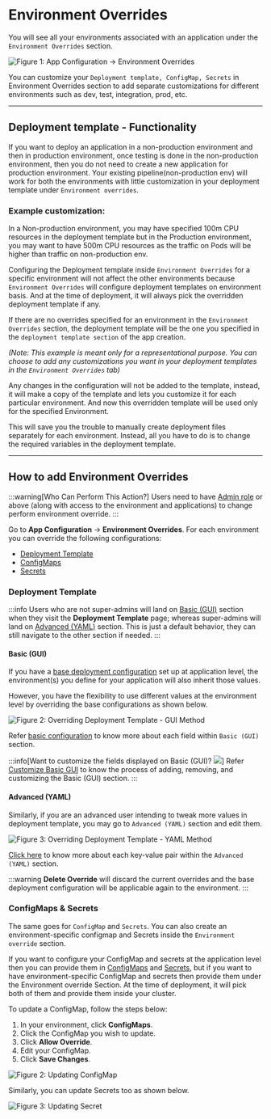 # Environment Overrides

You will see all your environments associated with an application under the `Environment Overrides` section.

![Figure 1: App Configuration → Environment Overrides](https://devtron-public-asset.s3.us-east-2.amazonaws.com/images/creating-application/environment-overrides/environment-override-v2.jpg)


You can customize your `Deployment template, ConfigMap, Secrets` in Environment Overrides section to add separate customizations for different environments such as dev, test, integration, prod, etc.

---

## Deployment template - Functionality

If you want to deploy an application in a non-production environment and then in production environment, once testing is done in the non-production environment, then you do not need to create a new application for production environment. Your existing pipeline\(non-production env\) will work for both the environments with little customization in your deployment template under `Environment overrides`.

### Example customization:

In a Non-production environment, you may have specified 100m CPU resources in the deployment template but in the Production environment, you may want to have 500m CPU resources as the traffic on Pods will be higher than traffic on non-production env.

Configuring the Deployment template inside `Environment Overrides` for a specific environment will not affect the other environments because `Environment Overrides` will configure deployment templates on environment basis. And at the time of deployment, it will always pick the overridden deployment template if any.

If there are no overrides specified for an environment in the `Environment Overrides` section, the deployment template will be the one you specified in the `deployment template section` of the app creation.

*(Note: This example is meant only for a representational purpose. You can choose to add any customizations you want in your deployment templates in the `Environment Overrides` tab)*

Any changes in the configuration will not be added to the template, instead, it will make a copy of the template and lets you customize it for each particular environment. And now this overridden template will be used only for the specified Environment.

This will save you the trouble to manually create deployment files separately for each environment. Instead, all you have to do is to change the required variables in the deployment template.

---

## How to add Environment Overrides

:::warning[Who Can Perform This Action?]
Users need to have [Admin role](../global-configurations/authorization/user-access.md#devtron-apps-permissions) or above (along with access to the environment and applications) to change perform environment override.
:::

Go to **App Configuration** → **Environment Overrides**. For each environment you can override the following configurations:
* [Deployment Template](#deployment-template)
* [ConfigMaps](#configmaps--secrets)
* [Secrets](#configmaps--secrets)

### Deployment Template

:::info
Users who are not super-admins will land on [Basic (GUI)](#basic-gui) section when they visit the **Deployment Template** page; whereas super-admins will land on [Advanced (YAML)](#advanced-yaml) section. This is just a default behavior, they can still navigate to the other section if needed.
:::

#### Basic (GUI)

If you have a [base deployment configuration](../creating-application/deployment-template/deployment.md#2.-basic-configuration) set up at application level, the environment(s) you define for your application will also inherit those values.

However, you have the flexibility to use different values at the environment level by overriding the base configurations as shown below.

![Figure 2: Overriding Deployment Template - GUI Method](https://devtron-public-asset.s3.us-east-2.amazonaws.com/images/creating-application/environment-overrides/base-config-override.gif)

Refer [basic configuration](../creating-application/deployment-template/deployment.md#2.-basic-configuration) to know more about each field within `Basic (GUI)` section.

:::info[Want to customize the fields displayed on Basic (GUI)? [![](https://devtron-public-asset.s3.us-east-2.amazonaws.com/images/elements/EnterpriseTag.svg)](https://devtron.ai/pricing)]
Refer [Customize Basic GUI](../creating-application/deployment-template.md#customize-basic-gui) to know the process of adding, removing, and customizing the Basic (GUI) section.
:::

#### Advanced (YAML)

Similarly, if you are an advanced user intending to tweak more values in deployment template, you may go to `Advanced (YAML)` section and edit them.

![Figure 3: Overriding Deployment Template - YAML Method](https://devtron-public-asset.s3.us-east-2.amazonaws.com/images/creating-application/environment-overrides/yaml-override.jpg)

[Click here](../creating-application/deployment-template/deployment.md#3-advanced-yaml) to know more about each key-value pair within the `Advanced (YAML)` section.

:::warning
**Delete Override** will discard the current overrides and the base deployment configuration will be applicable again to the environment.
:::

### ConfigMaps & Secrets

The same goes for `ConfigMap` and `Secrets`. You can also create an environment-specific configmap and Secrets inside the `Environment override` section.

If you want to configure your ConfigMap and secrets at the application level then you can provide them in [ConfigMaps](config-maps.md) and [Secrets](secrets.md), but if you want to have environment-specific ConfigMap and secrets then provide them under the Environment override Section. At the time of deployment, it will pick both of them and provide them inside your cluster.

To update a ConfigMap, follow the steps below:
1. In your environment, click **ConfigMaps**.
2. Click the ConfigMap you wish to update.
3. Click **Allow Override**.
4. Edit your ConfigMap.
5. Click **Save Changes**.

![Figure 2: Updating ConfigMap](https://devtron-public-asset.s3.us-east-2.amazonaws.com/images/creating-application/environment-overrides/update-configmap.gif)

Similarly, you can update Secrets too as shown below.

![Figure 3: Updating Secret](https://devtron-public-asset.s3.us-east-2.amazonaws.com/images/creating-application/environment-overrides/update-secret.gif)


